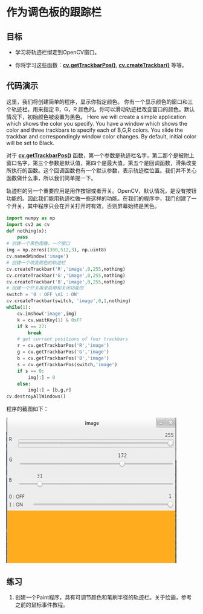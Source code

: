 # 作为调色板的跟踪栏


## 目标


* 学习将轨迹栏绑定到OpenCV窗口。

* 你将学习这些函数：**[cv.getTrackbarPos()](https://docs.opencv.org/4.0.0/d7/dfc/group__highgui.html#ga122632e9e91b9ec06943472c55d9cda8 "Returns the trackbar position. ")**, **[cv.createTrackbar()](https://docs.opencv.org/4.0.0/d7/dfc/group__highgui.html#gaf78d2155d30b728fc413803745b67a9b "Creates a trackbar and attaches it to the specified window. ")** 等等。


## 代码演示

这里，我们将创建简单的程序，显示你指定颜色。 你有一个显示颜色的窗口和三个轨迹栏，用来指定 B，G，R 颜色的。你可以滑动轨迹栏改变窗口的颜色。默认情况下，初始颜色被设置为黑色。
Here we will create a simple application which shows the color you specify. You have a window which shows the color and three trackbars to specify each of B,G,R colors. You slide the trackbar and correspondingly window color changes. By default, initial color will be set to Black.

对于 **[cv.getTrackbarPos()](https://docs.opencv.org/4.0.0/d7/dfc/group__highgui.html#ga122632e9e91b9ec06943472c55d9cda8 "Returns the trackbar position. ")** 函数，第一个参数是轨迹栏名字，第二那个是被附上窗口名字，第三个参数是默认值，第四个是最大值，第五个是回调函数，滑条改变所执行的函数。这个回调函数也有一个默认参数，表示轨迹栏位置。我们并不关心函数做什么事，所以我们简单提一下。

轨迹栏的另一个重要应用是用作按钮或者开关。OpenCV，默认情况，是没有按钮功能的。因此我们能用轨迹栏做一些这样的功能。在我们的程序中，我门创建了一个开关，其中程序只会在开关打开时有效，否则屏幕始终是黑色。

```python
import numpy as np
import cv2 as cv
def nothing(x):
    pass
# 创建一个黑色图像，一个窗口
img = np.zeros((300,512,3), np.uint8)
cv.namedWindow('image')
# 创建一个改变颜色的轨迹栏
cv.createTrackbar('R','image',0,255,nothing)
cv.createTrackbar('G','image',0,255,nothing)
cv.createTrackbar('B','image',0,255,nothing)
# 创建一个开关用来启用和关闭功能的
switch = '0 : OFF \n1 : ON'
cv.createTrackbar(switch, 'image',0,1,nothing)
while(1):
    cv.imshow('image',img)
    k = cv.waitKey(1) & 0xFF
    if k == 27:
        break
    # get current positions of four trackbars
    r = cv.getTrackbarPos('R','image')
    g = cv.getTrackbarPos('G','image')
    b = cv.getTrackbarPos('B','image')
    s = cv.getTrackbarPos(switch,'image')
    if s == 0:
        img[:] = 0
    else:
        img[:] = [b,g,r]
cv.destroyAllWindows()
```

程序的截图如下：

![image](img/trackbar_screenshot.jpg)


## 练习


1. 创建一个Paint程序，具有可调节颜色和笔刷半径的轨迹栏。关于绘画，参考之前的鼠标事件教程。
